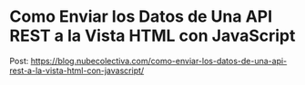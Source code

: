 # Como Enviar los Datos de Una API REST a la Vista HTML con JavaScript 
Post: https://blog.nubecolectiva.com/como-enviar-los-datos-de-una-api-rest-a-la-vista-html-con-javascript/
